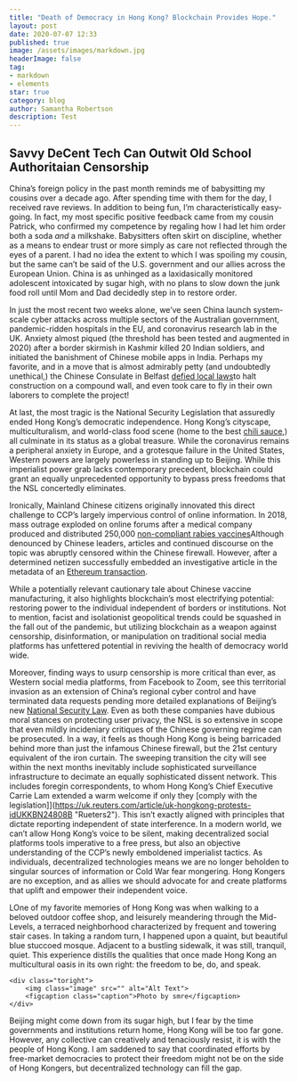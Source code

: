 ```yaml
---
title: "Death of Democracy in Hong Kong? Blockchain Provides Hope." 
layout: post
date: 2020-07-07 12:33
published: true
image: /assets/images/markdown.jpg
headerImage: false
tag:
- markdown
- elements
star: true
category: blog
author: Samantha Robertson 
description: Test 
---
```


Savvy DeCent Tech Can Outwit Old School Authoritaian Censorship
---------------------------------------------------------------

China’s foreign policy in the past month reminds me of babysitting my cousins over a decade ago. After spending time with them for the day, I received rave reviews. In addition to being fun, I’m characteristically easy-going. In fact, my most specific positive feedback came from my cousin Patrick, who confirmed my competence by regaling how I had let him order both a soda _and_ a milkshake. Babysitters often skirt on discipline, whether as a means to endear trust or more simply as care not reflected through the eyes of a parent. I had no idea the extent to which I was spoiling my cousin, but the same can’t be said of the U.S. government and our allies across the European Union. China is as unhinged as a laxidasically monitored adolescent intoxicated by sugar high, with no plans to slow down the junk food roll until Mom and Dad decidedly step in to restore order. 

In just the most recent two weeks alone, we’ve seen China launch system-scale cyber attacks across multiple sectors of the Australian government, pandemic-ridden hospitals in the EU, and coronavirus research lab in the UK. Anxiety almost piqued (the threshold has been tested and augmented in 2020) after a border skirmish in Kashmir killed 20 Indian soldiers, and initiated the banishment of Chinese mobile apps in India. Perhaps my favorite, and in a move that is almost admirably petty (and undoubtedly unethical,) the Chinese Consulate in Belfast [defied local laws](https://www.theguardian.com/uk-news/2020/jun/24/china-defies-court-order-over-building-of-wall-at-belfast-consulate "Guarding Article")to halt construction on a compound wall, and even took care to fly in their own laborers to complete the project!  

At last, the most tragic is the National Security Legislation that assuredly ended Hong Kong’s democratic independence. Hong Kong’s cityscape, multiculturalism, and world-class food scene (home to the best [chili sauce](https://foodwise.hk/en/Grocery/Condiments-&-Sauces/Chilli-Sauce/Yu-Kwen-Yick-Chili-Sauce/p/103514 "Chili Sauce"),) all culminate in its status as a global treasure. While the coronavirus remains a peripheral anxiety in Europe, and a grotesque failure in the United States, Western powers are largely powerless in standing up to Beijing. While this imperialist power grab lacks contemporary precedent, blockchain could grant an equally unprecedented opportunity to bypass press freedoms that the NSL concertedly eliminates. 

Ironically, Mainland Chinese citizens originally innovated this direct challenge to CCP’s largely impervious control of online information. In 2018, mass outrage exploded on online forums after a medical company produced and distributed 250,000 [non-compliant rabies vaccines](https://www.washingtonpost.com/news/worldviews/wp/2018/07/26/vaccine-scandal-gripping-china-could-cause-serious-problems-for-the-government/ "SCMP")Although denounced by Chinese leaders, articles and continued discourse on the topic was abruptly censored within the Chinese firewall. However, after a determined netizen successfully embedded an investigative article in the metadata of an [Ethereum transaction](https://www.theverge.com/2018/7/24/17607690/chinese-internet-users-blockchain-share-censored-news-article-vaccines "Verve"). 

While a potentially relevant cautionary tale about Chinese vaccine manufacturing, it also highlights blockchain’s most electrifying potential: restoring power to the individual independent of borders or institutions. Not to mention, facist and isolationist geopolitical trends could be squashed in the fall out of the pandemic, but utilizing blockchain as a weapon against censorship, disinformation, or manipulation on traditional social media platforms has unfettered potential in reviving the health of democracy world wide.

Moreover, finding ways to usurp censorship is more critical than ever, as Western social media platforms, from Facebook to Zoom, see this territorial invasion as an extension of China’s regional cyber control and have terminated data requests pending more detailed explanations of Beijing’s new [National Security Law](https://in.reuters.com/article/us-hongkong-protests-cyber-analysis/in-hong-kong-national-security-law-echoes-of-chinas-own-cyber-crackdown-idINKBN24819W "Rueters1"). Even as both these companies have dubious moral stances on protecting user privacy, the NSL is so extensive in scope that even mildly incideniary critiques of the Chinese governing regime can be prosecuted.  In a way, it feels as though Hong Kong is being barricaded behind more than just the infamous Chinese firewall, but the 21st century equivalent of the iron curtain. The sweeping transition the city will see within the next months inevitably include sophisticated surveillance infrastructure to decimate an equally sophisticated dissent network. This includes foregin correspondents, to whom Hong Kong’s Chief Executive Carrie Lam extended a warm welcome if only they [comply with the legislation]](https://uk.reuters.com/article/uk-hongkong-protests-idUKKBN24808B "Rueters2"). This isn’t exactly aligned with principles that dictate reporting independent of state interference. In a modern world, we can’t allow Hong Kong’s voice to be silent, making decentralized social platforms tools imperative to a free press, but also an objective understanding of the CCP’s newly emboldened imperialist tactics. As individuals, decentralized technologies means we are no longer beholden to singular sources of information or Cold War fear mongering. Hong Kongers are no exception, and as allies we should advocate for and create platforms that uplift and empower their independent voice. 

<div class="side-by-side">
    <div class="toleft">
        <p>LOne of my favorite memories of Hong Kong was when walking to a beloved outdoor coffee shop, and leisurely meandering through the Mid-Levels, a terraced neighborhood characterized by frequent and towering stair cases. In taking a random turn, I happened upon a quaint, but beautiful blue stuccoed mosque. Adjacent to a bustling sidewalk, it was still, tranquil, quiet. This experience distills the qualities that once made Hong Kong an multicultural oasis in its own right: the freedom to be, do, and speak.</p>
    </div>

    <div class="toright">
        <img class="image" src="" alt="Alt Text">
        <figcaption class="caption">Photo by smre</figcaption>
    </div>
</div> 

Beijing might come down from its sugar high, but I fear by the time governments and institutions return home, Hong Kong will be too far gone. However, any collective can creatively and tenaciously resist, it is with the people of Hong Kong. I am saddened to say that coordinated efforts by free-market democracies to protect their freedom might not be on the side of Hong Kongers, but decentralized technology can fill the gap. 




